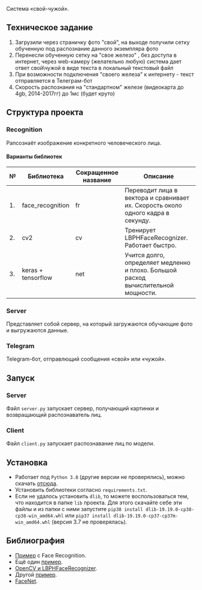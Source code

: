 Система «свой-чужой».  

## Техническое задание
1. Загрузили через страничку фото "свой", на выходе получили сетку обученную под распознание данного экземпляра фото
2. Перенесли обученную сетку на "свое железо" , без доступа в интернет, через web-камеру (желательно любую) система дает ответ свой\чужой в виде текста в локальный текстовый файл
3. При возможности подключения "своего железа" к интернету - текст отправляется в Телеграм-бот 
4. Скорость распознания на "стандартном" железе (видеокарта до 4gb, 2014-2017гг) до 1мс (будет круто)

## Структура проекта
### Recognition
Рапсознаёт изображение конкретного человеческого лица.  
#### Варианты библиотек
| № | Библиотека | Сокращенное название | Описание |
| ----- | ----- | ----- | ----- |
| 1. | face_recognition | fr | Переводит лица в вектора и сравнивает их. Скорость около одного кадра в секунду. |
| 2. | cv2 | cv | Тренирует LBPHFaceRecognizer. Работает быстро. |
| 3. | keras + tensorflow | net | Учится долго, определяет медленно и плохо. Большой расход вычислительной мощности. |

### Server
Представляет собой сервер, на который загружаются обучающие фото и выгружаются данные.
### Telegram
Telegram-бот, отправлющий сообщения «свой» или «чужой».

## Запуск
### Server
Файл `server.py` запускает сервер, получающий картинки и возвращающий распознаватель лиц.
### Client
Файл `client.py` запускает распознавание лиц по модели.

## Установка
+ Работает под `Python 3.8` (другие версии не проверялись), можно скачать [отсюда](https://www.python.org/downloads/).
+ Установить библиотеки согласно `requirements.txt`.
+ Если не удалось установить `dlib`, то можете воспользоваться тем, что находится в папке `lib` проекта.
Для этого скачайте себе эти файлы и из папки с ними запустите `pip38 install dlib-19.19.0-cp38-cp38-win_amd64.whl`
или `pip37 install dlib-19.19.0-cp37-cp37m-win_amd64.whl` (версия 3.7 не проверялась).

## Библиография
+ [Пример](https://habr.com/ru/company/netologyru/blog/434354/) с Face Recognition.
+ Ещё один [пример](https://pythonist.ru/raspoznavanie-licz-pri-pomoshhi-python-i-opencv/?ysclid=l2oyvdygyk).
+ [OpenCV и LBPHFaceRecognizer](https://robotos.in/uroki/obnaruzhenie-i-raspoznavanie-litsa-na-python).
+ Другой [пример](https://habr.com/ru/post/301096/).
+ [FaceNet](https://neurohive.io/ru/tutorial/raspoznavanie-lica-facenet/).
